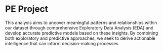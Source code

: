 # PE Project

This analysis aims to uncover meaningful patterns and relationships within our dataset through comprehensive Exploratory Data Analysis (EDA) and develop accurate predictive models based on these insights. By combining both exploratory and predictive approaches, we seek to derive actionable intelligence that can inform decision-making processes.
